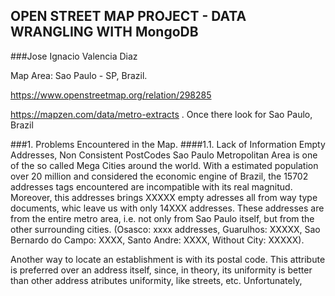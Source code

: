 ## OPEN STREET MAP PROJECT - DATA WRANGLING WITH MongoDB
###Jose Ignacio Valencia Diaz

Map Area: Sao Paulo - SP, Brazil.

https://www.openstreetmap.org/relation/298285

https://mapzen.com/data/metro-extracts . Once there look for Sao Paulo, Brazil

###1. Problems Encountered in the Map.
####1.1. Lack of Information Empty Addresses, Non Consistent PostCodes
Sao Paulo Metropolitan Area is one of the so called Mega Cities around the world. With a estimated population over 20 million and considered the economic engine of Brazil, the 15702 addresses tags encountered are incompatible with its real magnitud.
Moreover, this addresses brings XXXXX empty adresses all from way type documents, whic leave us with only 14XXX addresses. These addresses are from the entire metro area, i.e. not only from Sao Paulo itself, but from the other surrounding cities. 
(Osasco: xxxx addresses, Guarulhos: XXXXX, Sao Bernardo do Campo: XXXX, Santo Andre: XXXX, Without City: XXXXX).

Another way to locate an establishment is with its postal code. This attribute is preferred over an address itself, since, in theory, its uniformity is better than other address atributes uniformity, like streets, etc. Unfortunately, 

